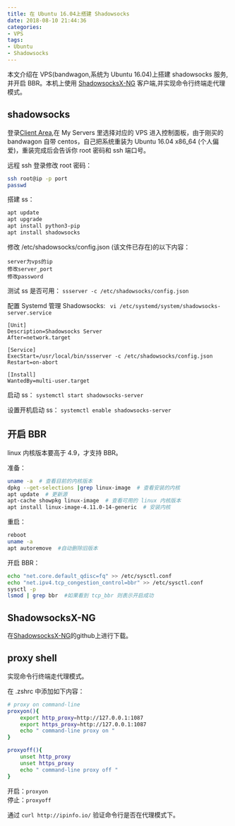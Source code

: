 ```yaml
---
title: 在 Ubuntu 16.04上搭建 Shadowsocks
date: 2018-08-10 21:44:36
categories: 
- VPS
tags:
- Ubuntu
- Shadowsocks
---
```

本文介绍在 VPS(bandwagon,系统为 Ubuntu 16.04)上搭建 shadowsocks 服务,并开启 BBR。本机上使用 [ShadowsocksX-NG](https://github.com/shadowsocks/ShadowsocksX-NG) 客户端,并实现命令行终端走代理模式。

## shadowsocks

登录[Client Area](https://bandwagonhost.com/clientarea.php),在 My Servers 里选择对应的 VPS 进入控制面板，由于刚买的 bandwagon 自带 centos，自己把系统重装为 Ubuntu 16.04 x86_64 (个人偏爱)，重装完成后会告诉你 root 密码和 ssh 端口号。

<!--more-->

远程 ssh 登录修改 root 密码：
```bash
ssh root@ip -p port
passwd
```

搭建 ss：
```bash
apt update
apt upgrade
apt install python3-pip
apt install shadowsocks
```
修改 /etc/shadowsocks/config.json (该文件已存在)的以下内容：
```
server为vps的ip
修改server_port
修改password
```

测试 ss 是否可用：
`ssserver -c /etc/shadowsocks/config.json`

配置 Systemd 管理 Shadowsocks:
` vi /etc/systemd/system/shadowsocks-server.service`
```
[Unit]
Description=Shadowsocks Server
After=network.target

[Service]
ExecStart=/usr/local/bin/ssserver -c /etc/shadowsocks/config.json
Restart=on-abort

[Install]
WantedBy=multi-user.target		
```

启动 ss：
`systemctl start shadowsocks-server`

设置开机启动 ss：
`systemctl enable shadowsocks-server`

## 开启 BBR

linux 内核版本要高于 4.9，才支持 BBR。

准备：
```bash
uname -a  # 查看目前的内核版本
dpkg --get-selections |grep linux-image  # 查看安装的内核
apt update  # 更新源
apt-cache showpkg linux-image  # 查看可用的 linux 内核版本
apt install linux-image-4.11.0-14-generic  # 安装内核
```

重启：
```bash
reboot
uname -a
apt autoremove  #自动删除旧版本
```

开启 BBR：
```bash
echo "net.core.default_qdisc=fq" >> /etc/sysctl.conf
echo "net.ipv4.tcp_congestion_control=bbr" >> /etc/sysctl.conf
sysctl -p
lsmod | grep bbr  #如果看到 tcp_bbr 则表示开启成功
```

## ShadowsocksX-NG

在[ShadowsocksX-NG](https://github.com/shadowsocks/ShadowsocksX-NG)的github上进行下载。

## proxy shell

实现命令行终端走代理模式。

在 .zshrc 中添加如下内容：
```bash
# proxy on command-line
proxyon(){
	export http_proxy=http://127.0.0.1:1087
	export https_proxy=http://127.0.0.1:1087
	echo " command-line proxy on "
}

proxyoff(){
	unset http_proxy
	unset https_proxy
	echo " command-line proxy off "
}
```

开启：`proxyon`   
停止：`proxyoff`

通过 `curl http://ipinfo.io/` 验证命令行是否在代理模式下。
